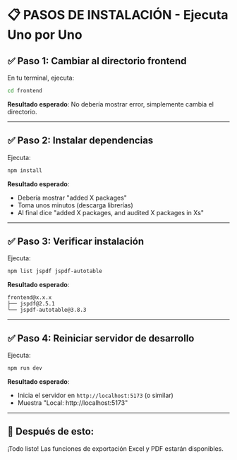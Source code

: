 # 📋 PASOS DE INSTALACIÓN - Ejecuta Uno por Uno

## ✅ Paso 1: Cambiar al directorio frontend

En tu terminal, ejecuta:

```bash
cd frontend
```

**Resultado esperado**: No debería mostrar error, simplemente cambia el directorio.

---

## ✅ Paso 2: Instalar dependencias

Ejecuta:

```bash
npm install
```

**Resultado esperado**: 
- Debería mostrar "added X packages"
- Toma unos minutos (descarga librerías)
- Al final dice "added X packages, and audited X packages in Xs"

---

## ✅ Paso 3: Verificar instalación

Ejecuta:

```bash
npm list jspdf jspdf-autotable
```

**Resultado esperado**: 
```
frontend@x.x.x
├── jspdf@2.5.1
└── jspdf-autotable@3.8.3
```

---

## ✅ Paso 4: Reiniciar servidor de desarrollo

Ejecuta:

```bash
npm run dev
```

**Resultado esperado**: 
- Inicia el servidor en `http://localhost:5173` (o similar)
- Muestra "Local: http://localhost:5173"

---

## 🎯 Después de esto:

¡Todo listo! Las funciones de exportación Excel y PDF estarán disponibles.

